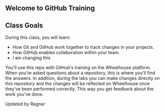 ## Welcome to GitHub Training

## Class Goals

During this class, you will learn:
- How Git and GitHub work together to track changes in your projects.
- How GitHub enables collaboration within your team.
- I am changing this

You'll use this repo with GitHub's training on the Wheelhouse platform. When you're asked questions about a repository, this is where you'll find the answers. In addition, during the labs you can make changes directly on this repository and the changes will be reflected on Wheelhouse once they've been performed correctly. This way you get feedback about the work you've done.

Updated by Ragnar

